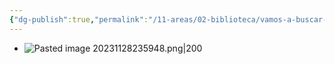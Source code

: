 ```yaml
---
{"dg-publish":true,"permalink":"/11-areas/02-biblioteca/vamos-a-buscar-un-tesoro/","noteIcon":""}
---
```


- ![Pasted image 20231128235948.png|200](/img/user/02%20Image/Pasted%20image%2020231128235948.png)